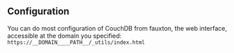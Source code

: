 ## Configuration

You can do most configuration of CouchDB from fauxton, the web interface, accessible at the domain you specified: `https://__DOMAIN____PATH__/_utils/index.html`
